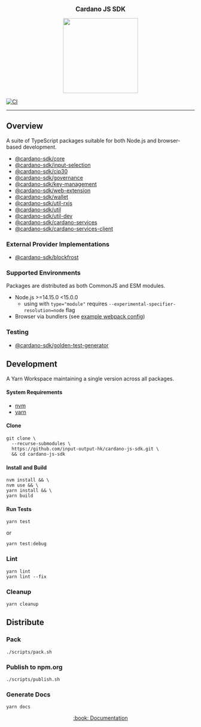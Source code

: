 <p align="center">
  <big><strong>Cardano JS SDK</strong></big>
</p>

<p align="center">
  <img width="200" src=".github/images/cardano-logo.png"/>
</p>

[![CI][img_src_ci]][workflow_ci]

<hr/>

## Overview

A suite of TypeScript packages suitable for both Node.js and browser-based development.

- [@cardano-sdk/core](./packages/core)
- [@cardano-sdk/input-selection](./packages/input-selection)
- [@cardano-sdk/cip30](./packages/cip30)
- [@cardano-sdk/governance](./packages/governance)
- [@cardano-sdk/key-management](./packages/key-management)
- [@cardano-sdk/web-extension](./packages/web-extension)
- [@cardano-sdk/wallet](./packages/wallet)
- [@cardano-sdk/util-rxjs](./packages/util-rxjs)
- [@cardano-sdk/util](./packages/util)
- [@cardano-sdk/util-dev](./packages/util-dev)
- [@cardano-sdk/cardano-services](./packages/cardano-services)
- [@cardano-sdk/cardano-services-client](./packages/cardano-services-client)

### External Provider Implementations
- [@cardano-sdk/blockfrost](packages/blockfrost)

### Supported Environments

Packages are distributed as both CommonJS and ESM modules.

- Node.js >=14.15.0 <15.0.0
  - using with `type="module"` requires `--experimental-specifier-resolution=node` flag
- Browser via bundlers (see [example webpack config](./packages/web-extension/e2e/webpack.config.js))

### Testing

- [@cardano-sdk/golden-test-generator](./packages/golden-test-generator)

## Development

A Yarn Workspace maintaining a single version across all packages.

#### System Requirements

- [nvm](https://github.com/nvm-sh/nvm)
- [yarn](https://classic.yarnpkg.com/lang/en/docs/install)

#### Clone
``` console
git clone \
  --recurse-submodules \
  https://github.com/input-output-hk/cardano-js-sdk.git \
  && cd cardano-js-sdk
```
#### Install and Build

```console
nvm install && \
nvm use && \
yarn install && \
yarn build
```

#### Run Tests

```console
yarn test
```

or

```console
yarn test:debug
```

### Lint

```console
yarn lint
yarn lint --fix
```

### Cleanup

```
yarn cleanup
```

## Distribute

### Pack

```console
./scripts/pack.sh
```

### Publish to npm.org

```console
./scripts/publish.sh
```

### Generate Docs

```console
yarn docs
```

<p align="center">
  <a href="https://input-output-hk.github.io/cardano-js-sdk">:book: Documentation</a>
</p>

[img_src_ci]: https://github.com/input-output-hk/cardano-js-sdk/actions/workflows/continuous-integration.yaml/badge.svg
[workflow_ci]: https://github.com/input-output-hk/cardano-js-sdk/actions/workflows/continuous-integration.yaml
[let us know!]: https://github.com/input-output-hk/cardano-graphql/discussions/new
